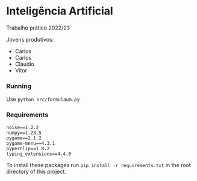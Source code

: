 # Inteligência Artificial

Trabalho prático 2022/23

Jovens produtivos:
- Carlos
- Carlos
- Cláudio
- Vítor

### Running 

Use `python src/formulaum.py`

### Requirements
```
noise==1.2.2
numpy==1.23.5
pygame==2.1.2
pygame-menu==4.3.1
pyperclip==1.8.2
typing_extensions==4.4.0
```

To install these packages run `pip install -r requirements.txt` in the root directory of this project.
